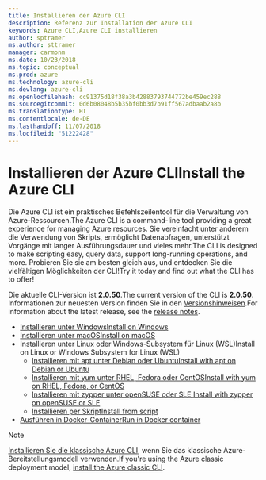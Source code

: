 ```yaml
---
title: Installieren der Azure CLI
description: Referenz zur Installation der Azure CLI
keywords: Azure CLI,Azure CLI installieren
author: sptramer
ms.author: sttramer
manager: carmonm
ms.date: 10/23/2018
ms.topic: conceptual
ms.prod: azure
ms.technology: azure-cli
ms.devlang: azure-cli
ms.openlocfilehash: cc91375d18f38a3b42883793744772be459ec288
ms.sourcegitcommit: 0d6b08048b5b35bf0bb3d7b91ff567adbaab2a8b
ms.translationtype: HT
ms.contentlocale: de-DE
ms.lasthandoff: 11/07/2018
ms.locfileid: "51222428"
---
```

# <a name="install-the-azure-cli"></a><span data-ttu-id="2143b-104">Installieren der Azure CLI</span><span class="sxs-lookup"><span data-stu-id="2143b-104">Install the Azure CLI</span></span>

<span data-ttu-id="2143b-105">Die Azure CLI ist ein praktisches Befehlszeilentool für die Verwaltung von Azure-Ressourcen.</span><span class="sxs-lookup"><span data-stu-id="2143b-105">The Azure CLI is a command-line tool providing a great experience for managing Azure resources.</span></span> <span data-ttu-id="2143b-106">Sie vereinfacht unter anderem die Verwendung von Skripts, ermöglicht Datenabfragen, unterstützt Vorgänge mit langer Ausführungsdauer und vieles mehr.</span><span class="sxs-lookup"><span data-stu-id="2143b-106">The CLI is designed to make scripting easy, query data, support long-running operations, and more.</span></span> <span data-ttu-id="2143b-107">Probieren Sie sie am besten gleich aus, und entdecken Sie die vielfältigen Möglichkeiten der CLI!</span><span class="sxs-lookup"><span data-stu-id="2143b-107">Try it today and find out what the CLI has to offer!</span></span>

<span data-ttu-id="2143b-108">Die aktuelle CLI-Version ist __2.0.50__.</span><span class="sxs-lookup"><span data-stu-id="2143b-108">The current version of the CLI is __2.0.50__.</span></span> <span data-ttu-id="2143b-109">Informationen zur neuesten Version finden Sie in den [Versionshinweisen](release-notes-azure-cli.md).</span><span class="sxs-lookup"><span data-stu-id="2143b-109">For information about the latest release, see the [release notes](release-notes-azure-cli.md).</span></span>

* [<span data-ttu-id="2143b-110">Installieren unter Windows</span><span class="sxs-lookup"><span data-stu-id="2143b-110">Install on Windows</span></span>](install-azure-cli-windows.md)
* [<span data-ttu-id="2143b-111">Installieren unter macOS</span><span class="sxs-lookup"><span data-stu-id="2143b-111">Install on macOS</span></span>](install-azure-cli-macos.md)
* <span data-ttu-id="2143b-112">Installieren unter Linux oder Windows-Subsystem für Linux (WSL)</span><span class="sxs-lookup"><span data-stu-id="2143b-112">Install on Linux or Windows Subsystem for Linux (WSL)</span></span>
  * [<span data-ttu-id="2143b-113">Installieren mit apt unter Debian oder Ubuntu</span><span class="sxs-lookup"><span data-stu-id="2143b-113">Install with apt on Debian or Ubuntu</span></span>](install-azure-cli-apt.md)
  * [<span data-ttu-id="2143b-114">Installieren mit yum unter RHEL, Fedora oder CentOS</span><span class="sxs-lookup"><span data-stu-id="2143b-114">Install with yum on RHEL, Fedora, or CentOS</span></span>](install-azure-cli-yum.md)
  * [<span data-ttu-id="2143b-115">Installieren mit zypper unter openSUSE oder SLE </span><span class="sxs-lookup"><span data-stu-id="2143b-115">Install with zypper on openSUSE or SLE</span></span>](install-azure-cli-zypper.md)
  * [<span data-ttu-id="2143b-116">Installieren per Skript</span><span class="sxs-lookup"><span data-stu-id="2143b-116">Install from script</span></span>](install-azure-cli-linux.md)
* [<span data-ttu-id="2143b-117">Ausführen in Docker-Container</span><span class="sxs-lookup"><span data-stu-id="2143b-117">Run in Docker container</span></span>](run-azure-cli-docker.md)

> [!NOTE]
> <span data-ttu-id="2143b-118">[Installieren Sie die klassische Azure CLI](install-classic-cli.md), wenn Sie das klassische Azure-Bereitstellungsmodell verwenden.</span><span class="sxs-lookup"><span data-stu-id="2143b-118">If you're using the Azure classic deployment model, [install the Azure classic CLI](install-classic-cli.md).</span></span>
